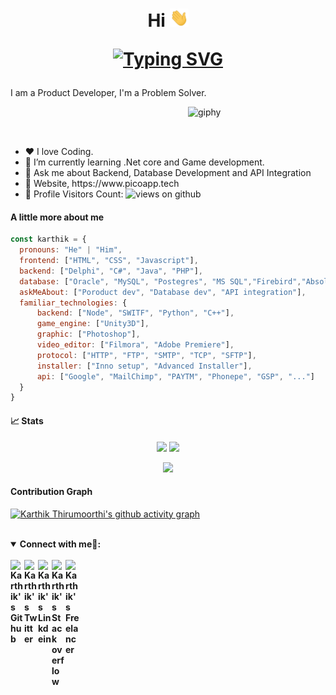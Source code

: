 <!--
<p align="center">
  <img src="https://github.com/thompsonemerson/thompsonemerson/raw/master/cover-thompson.png" height="200"/>
</p>

<hr>
-->

<h1 align="center">Hi <img src="https://raw.githubusercontent.com/ABSphreak/ABSphreak/master/gifs/Hi.gif" width="30px"> 

<p align="center">  
  
[![Typing SVG](https://readme-typing-svg.herokuapp.com?color=%2336BCF7&size=30&lines=It's+Karthik+Thirumoorthi;I'm+a+Product+Developer...;I'm+a+Freelancer...;and+I'm+a+Blogger)](https://git.io/typing-svg)
</p>
</h1>
<!--
<img src="https://komarev.com/ghpvc/?username=yuvankarthik&label=Profile Views&color=brightgreen&style=flat-square" alt="views on github" />
-->
<p>I am a Product Developer, I'm a Problem Solver.</p>
 

[<img align='right' src="https://media.giphy.com/media/M9gbBd9nbDrOTu1Mqx/giphy.gif" width="220" alt="giphy">](https://t.me/voko_aleksey)

  
<p style="font-size:8vw;">  
<ul>
  <li>❤️ I love Coding.</li>
  <li>🌱 I’m currently learning .Net core and Game development.</li>
  <li>💼 Ask me about Backend, Database Development and API Integration</li>
  <li>🧐 Website, https://www.picoapp.tech</li>
  <li>🎢 Profile Visitors Count: <img src="https://komarev.com/ghpvc/?username=yuvankarthik&label=Views&color=brightgreen&style=flat-square" alt="views on github" />    </li>
  
</ul>

#### A little more about me
```javascript
const karthik = {
  pronouns: "He" | "Him",
  frontend: ["HTML", "CSS", "Javascript"],
  backend: ["Delphi", "C#", "Java", "PHP"],
  database: ["Oracle", "MySQL", "Postegres", "MS SQL","Firebird","Absolute DB"],
  askMeAbout: ["Poroduct dev", "Database dev", "API integration"],
  familiar_technologies: {      
      backend: ["Node", "SWITF", "Python", "C++"],
      game_engine: ["Unity3D"],
      graphic: ["Photoshop"],
      video_editor: ["Filmora", "Adobe Premiere"],
      protocol: ["HTTP", "FTP", "SMTP", "TCP", "SFTP"],
      installer: ["Inno setup", "Advanced Installer"],
      api: ["Google", "MailChimp", "PAYTM", "Phonepe", "GSP", "..."]     
  }
}
```
     
#### 📈 Stats

<p align="center">  
  <img width="48%" src="https://github-readme-stats.vercel.app/api?username=yuvankarthik&show_icons=true&theme=tokyonight" /> 
  <img width="48%" src="https://github-readme-streak-stats.herokuapp.com/?user=yuvankarthik&theme=tokyonight" />  
</p>
<p align="center">
  <img src="https://github-readme-stats.vercel.app/api/top-langs?username=yuvankarthik&show_icons=true&locale=en&layout=compact&theme=tokyonight" />
</p>


#### Contribution Graph

[![Karthik Thirumoorthi's github activity graph](https://activity-graph.herokuapp.com/graph?username=yuvankarthik&theme=react-dark)](https://github.com/yuvankarthik/github-readme-activity-graph)

</br>

<details open>
<summary><b> Connect with me🤝: <b></summary>  

<br/>

<!--a href="https://t.me/username">
  <img align="left" alt="Karthik's Telegram" width="22px" src="https://web.telegram.org/img/logo_share.png" />
</a-->

<a href="https://github.com/yuvankarthik">
  <img align="left" alt="Karthik's Github" width="22px" src="https://upload.wikimedia.org/wikipedia/commons/thumb/a/ae/Github-desktop-logo-symbol.svg/1024px-Github-desktop-logo-symbol.svg.png" />
</a>

<!--a href="https://instagram.com/username/">
  <img align="left" alt="Karthik's Instagram" width="22px" src="https://upload.wikimedia.org/wikipedia/commons/thumb/a/a5/Instagram_icon.png/600px-Instagram_icon.png" />
</a-->

<!--a href="https://www.facebook.com/people/username/userid">
  <img align="left" alt="Karthik's Facebook" width="22px" src="https://facebookbrand.com/wp-content/uploads/2019/04/f_logo_RGB-Hex-Blue_512.png?w=512&h=512" />
</a-->

<a href="https://twitter.com/imkarthik22">
  <img align="left" alt="Karthik's Twitter" width="22px" src="https://cdn2.iconfinder.com/data/icons/metro-uinvert-dock/256/Twitter_NEW.png" />
</a>

<a href="https://linkedin.com/in/karthikapptech/">
  <img align="left" alt="Karthik's Linkdein" width="22px" src="https://cdn3.iconfinder.com/data/icons/inficons/512/linkedin.png" />
</a>
  
<a href="https://stackoverflow.com/users/2717362/karthik">
  <img align="left" alt="Karthik's Stack overflow" width="22px" src="https://cdn3.iconfinder.com/data/icons/inficons/512/stackoverflow.png" />
</a>  
  
<a href="https://www.freelancer.com/u/agilekarthik">
  <img align="left" alt="Karthik's Freelancer" width="22px" src="https://i.ibb.co/6b3cdp0/freelance.png" />
</a>  
  

<br/>

</details>
